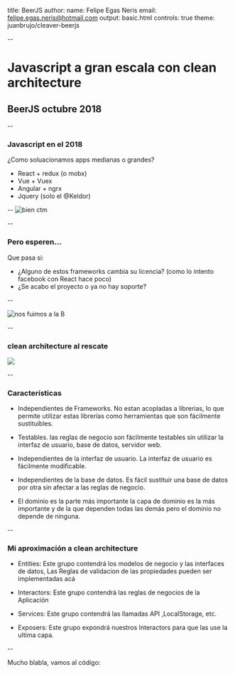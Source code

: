 title: BeerJS
author:
  name: Felipe Egas Neris
  email: felipe.egas.neris@hotmail.com
output: basic.html
controls: true
theme: juanbrujo/cleaver-beerjs

--

# Javascript a gran escala con clean architecture
## BeerJS octubre 2018

--

### Javascript en el 2018
¿Como soluacionamos apps medianas o grandes?
* React + redux (o mobx)
* Vue + Vuex
* Angular + ngrx
* Jquery (solo el @Keldor)

--
![bien ctm](https://media.giphy.com/media/XreQmk7ETCak0/giphy.gif)

--

### Pero esperen...

Que pasa si:
* ¿Alguno de estos frameworks cambia su licencia? (como lo intento facebook con React hace poco)
* ¿Se acabo el proyecto o ya no hay soporte?

--

![nos fuimos a la B](https://media.giphy.com/media/nrXif9YExO9EI/giphy.gif)

--

### clean architecture al rescate

![](https://cdn-images-1.medium.com/max/2000/1*biSmg94qPg58-ppug82-Ng.jpeg)

--
### Características

* Independientes de Frameworks. No estan acopladas a librerias, lo que permite utilizar estas librerías como herramientas que son fácilmente sustituibles.

* Testables. las reglas de negocio son fácilmente testables sin utilizar la interfaz de usuario, base de datos, servidor web.

* Independientes de la interfaz de usuario. La interfaz de usuario es fácilmente modificable.

* Independientes de la base de datos. Es fácil sustituir una base de datos por otra sin afectar a las reglas de negocio.

* El dominio es la parte más importante la capa de dominio es la más importante y de la que dependen todas las demás pero el dominio no depende de ninguna.

--

### Mi aproximación a clean architecture

* Entities: Este grupo contendrá los modelos de negocio y las interfaces de datos, Las Reglas de validacion de las propiedades pueden ser implementadas acá

* Interactors: Este grupo contendrá las reglas de negocios de la Aplicación

* Services: Este grupo contendrá las llamadas API ,LocalStorage, etc.

* Exposers: Este grupo expondrá nuestros Interactors para que las use la ultima capa.

--

Mucho blabla, vamos al código:

 

